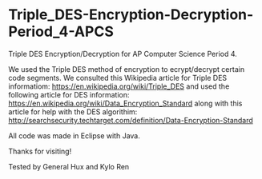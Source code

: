 # Triple_DES-Encryption-Decryption-Period_4-APCS
Triple DES Encryption/Decryption for AP Computer Science Period 4.

We used the Triple DES method of encryption to ecrypt/decrypt certain code segments. 
We consulted this Wikipedia article for Triple DES informatiom: https://en.wikipedia.org/wiki/Triple_DES and used the 
following article for DES information: https://en.wikipedia.org/wiki/Data_Encryption_Standard along with this article for
help with the DES algorithim: http://searchsecurity.techtarget.com/definition/Data-Encryption-Standard

All code was made in Eclipse with Java. 

Thanks for visiting!



Tested by General Hux and Kylo Ren
